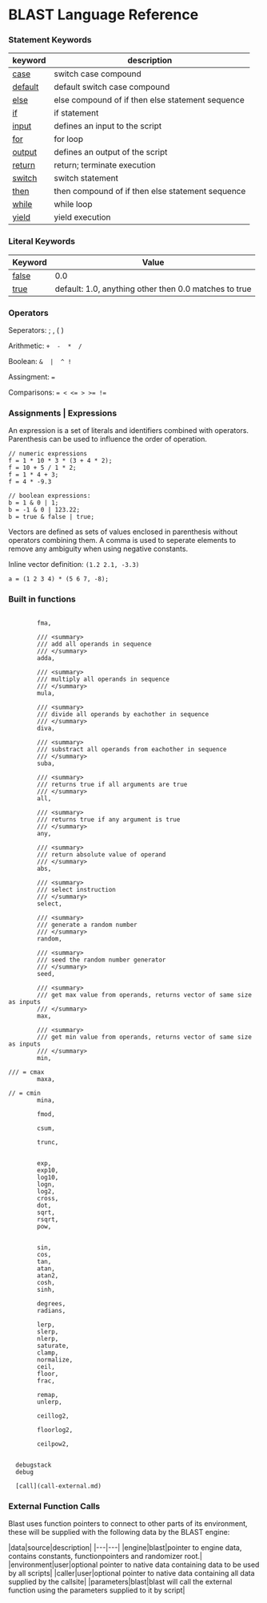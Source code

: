 # BLAST Language Reference 

### Statement Keywords

|keyword|description|
|-------|-----------|
|[case](ref/switch.md)|switch case compound|
|[default](ref/switch.md)|default switch case compound|
|[else](ref/ifthenelse.md)|else compound of if then else statement sequence|
|[if](ref/ifthenelse.md)|if statement
|[input](ref/inputs.md)|defines an input to the script|
|[for](ref/for.md)|for loop|
|[output](ref/outputs.md)|defines an output of the script|
|[return](ref/return.md)|return; terminate execution|
|[switch](ref/switch.md)|switch statement|
|[then](ref/ifthenelse.md)|then compound of if then else statement sequence|
|[while](ref/while.md)|while loop|
|[yield](ref/yield.md)|yield execution|


### Literal Keywords 

|Keyword|Value|
|-------|-----|
|[false](ref/booleans.md)|0.0|
|[true](ref/booleans.md)|default: 1.0, anything other then 0.0 matches to true|


### Operators 

Seperators: ; , ( )

Arithmetic:  `+  -  *  /` 

Boolean: `&  |  ^ !  ` 

Assingment: `=`

Comparisons: ` = < <= > >= != `

### Assignments | Expressions

An expression is a set of literals and identifiers combined with operators. Parenthesis can be used to influence the order of operation. 

```
// numeric expressions
f = 1 * 10 * 3 * (3 + 4 * 2); 
f = 10 + 5 / 1 * 2;
f = 1 * 4 + 3;
f = 4 * -9.3

// boolean expressions:
b = 1 & 0 | 1; 
b = -1 & 0 | 123.22;
b = true & false | true; 
``` 

Vectors are defined as sets of values enclosed in parenthesis without operators combining them. A comma is used to seperate elements to remove any ambiguity when using negative constants.

Inline vector definition: `(1.2 2.1, -3.3)` 

```
a = (1 2 3 4) * (5 6 7, -8); 
```

### Built in functions 

```  

        fma, 

        /// <summary>
        /// add all operands in sequence
        /// </summary>
        adda,

        /// <summary>
        /// multiply all operands in sequence
        /// </summary>
        mula,

        /// <summary>
        /// divide all operands by eachother in sequence 
        /// </summary>
        diva,

        /// <summary>
        /// substract all operands from eachother in sequence
        /// </summary>
        suba,

        /// <summary>
        /// returns true if all arguments are true
        /// </summary>
        all,

        /// <summary>
        /// returns true if any argument is true 
        /// </summary>
        any,

        /// <summary>
        /// return absolute value of operand
        /// </summary>
        abs,

        /// <summary>
        /// select instruction 
        /// </summary>
        select,

        /// <summary>
        /// generate a random number 
        /// </summary>
        random,

        /// <summary>
        /// seed the random number generator 
        /// </summary>
        seed,

        /// <summary>
        /// get max value from operands, returns vector of same size as inputs 
        /// </summary>
        max,

        /// <summary>
        /// get min value from operands, returns vector of same size as inputs 
        /// </summary>
        min,

/// = cmax
        maxa,

// = cmin
        mina,

        fmod,

        csum,

        trunc,


        exp,
        exp10,
        log10,
        logn,
        log2,
        cross,
        dot,
        sqrt,
        rsqrt,
        pow,


        sin,
        cos,
        tan,
        atan,
        atan2,
        cosh,
        sinh,

        degrees,
        radians,

        lerp,
        slerp,
        nlerp,
        saturate,        
        clamp,
        normalize,
        ceil,
        floor,
        frac,

        remap,
        unlerp,

        ceillog2,

        floorlog2,

        ceilpow2,


  debugstack
  debug

  [call](call-external.md)
``` 


### External Function Calls 

Blast uses function pointers to connect to other parts of its environment, these will be supplied with the following data by the BLAST engine:

|data|source|description|
|---|---|
|engine|blast|pointer to engine data, contains constants, functionpointers and randomizer root.|
|environment|user|optional pointer to native data containing data to be used by all scripts|
|caller|user|optional pointer to native data containing all data supplied by the callsite|
|parameters|blast|blast will call the external function using the parameters supplied to it by script|



